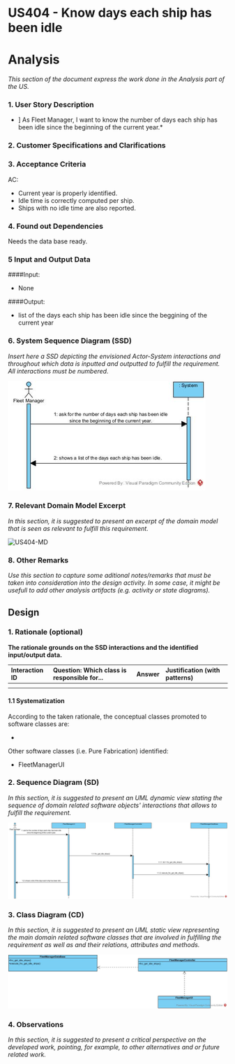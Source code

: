 # US404 - Know days each ship has been idle

# Analysis

*This section of the document express the work done in the Analysis part of the US.*

### 1. User Story Description

* ] As Fleet Manager, I want to know the number of days each ship has been idle since the beginning of the current year.*

### 2. Customer Specifications and Clarifications 


### 3. Acceptance Criteria

AC:
* Current year is properly identified.
* Idle time is correctly computed per ship.
* Ships with no idle time are also reported.

### 4. Found out Dependencies

Needs the data base ready.


### 5 Input and Output Data

####Input:
* None


####Output:
* list of the days each ship has been idle since the beggining of the current year

### 6. System Sequence Diagram (SSD)

*Insert here a SSD depicting the envisioned Actor-System interactions and throughout which data is inputted and outputted to fulfill the requirement. All interactions must be numbered.*

![US404-SSD](US404-SSD.jpg)


### 7. Relevant Domain Model Excerpt 
*In this section, it is suggested to present an excerpt of the domain model that is seen as relevant to fulfill this requirement.* 

![US404-MD](US404-DM.svg)

### 8. Other Remarks

*Use this section to capture some aditional notes/remarks that must be taken into consideration into the design activity. In some case, it might be usefull to add other analysis artifacts (e.g. activity or state diagrams).* 



## Design 

### 1. Rationale (optional)

**The rationale grounds on the SSD interactions and the identified input/output data.**

| Interaction ID | Question: Which class is responsible for... | Answer  | Justification (with patterns)  |
|:-------------  |:--------------------- |:------------|:---------------------------- |
| 	 |						 |             |                             |
|  		 |				 |             |                             |

#### 1.1 Systematization 

According to the taken rationale, the conceptual classes promoted to software classes are: 

 * 



Other software classes (i.e. Pure Fabrication) identified: 
 * FleetManagerUI  

### 2. Sequence Diagram (SD)

*In this section, it is suggested to present an UML dynamic view stating the sequence of domain related software objects' interactions that allows to fulfill the requirement.* 

![US404-SD](US404-SD.jpg)

### 3. Class Diagram (CD)

*In this section, it is suggested to present an UML static view representing the main domain related software classes that are involved in fulfilling the requirement as well as and their relations, attributes and methods.*

![US404-CD](US404-CD.jpg)

### 4. Observations

*In this section, it is suggested to present a critical perspective on the developed work, pointing, for example, to other alternatives and or future related work.*





